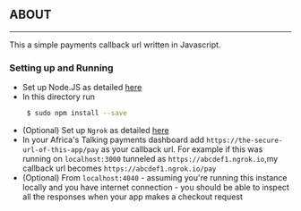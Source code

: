 ## ABOUT 
--- 
This a simple payments callback url written in Javascript. 

### Setting up and Running 
+ Set up Node.JS as detailed [here](https://nodejs.org/en/download/package-manager/) 
+ In this directory run  
    ```bash 
     $ sudo npm install --save
     ```  
+ (Optional) Set up `Ngrok` as detailed [here](https://api.slack.com/tutorials/tunneling-with-ngrok)  
+ In your Africa's Talking payments dashboard add `https://the-secure-url-of-this-app/pay` as your callback url. For example if this was running on `localhost:3000` tunneled as `https://abcdef1.ngrok.io`,my callback url becomes `https://abcdef1.ngrok.io/pay`
+ (Optional) From `localhost:4040` - assuming you're running this instance locally and you have internet connection - you should be able to inspect all the responses when your app makes a checkout request